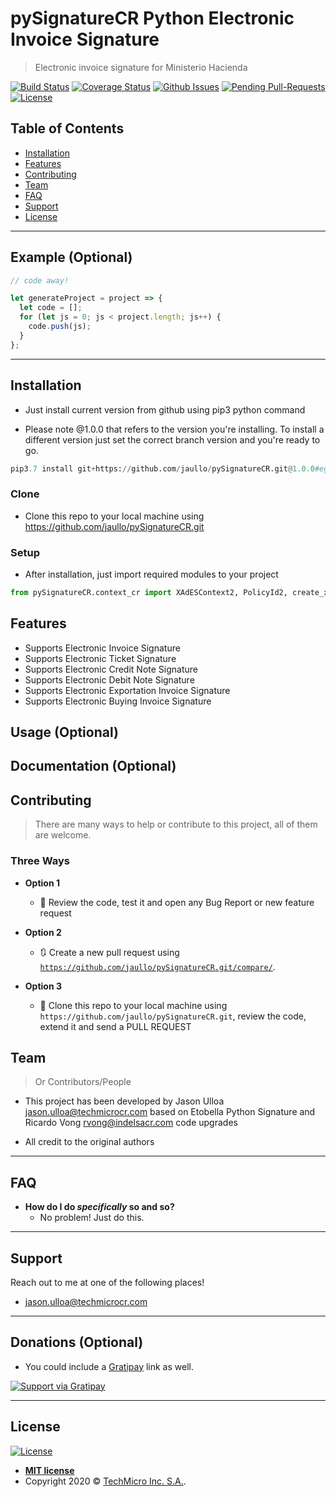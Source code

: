 # pySignatureCR Python Electronic Invoice Signature

> Electronic invoice signature for Ministerio Hacienda

[![Build Status](http://img.shields.io/travis/badges/badgerbadgerbadger.svg?style=flat-square)](https://travis-ci.org/badges/badgerbadgerbadger) [![Coverage Status](http://img.shields.io/coveralls/badges/badgerbadgerbadger.svg?style=flat-square)](https://coveralls.io/r/badges/badgerbadgerbadger)  [![Github Issues](http://githubbadges.herokuapp.com/badges/badgerbadgerbadger/issues.svg?style=flat-square)](https://github.com/badges/badgerbadgerbadger/issues) [![Pending Pull-Requests](http://githubbadges.herokuapp.com/badges/badgerbadgerbadger/pulls.svg?style=flat-square)](https://github.com/badges/badgerbadgerbadger/pulls)  [![License](http://img.shields.io/:license-mit-blue.svg?style=flat-square)](http://badges.mit-license.org) 

## Table of Contents

- [Installation](#installation)
- [Features](#features)
- [Contributing](#contributing)
- [Team](#team)
- [FAQ](#faq)
- [Support](#support)
- [License](#license)


---

## Example (Optional)

```javascript
// code away!

let generateProject = project => {
  let code = [];
  for (let js = 0; js < project.length; js++) {
    code.push(js);
  }
};
```

---

## Installation

- Just install current version from github using pip3 python command

- Please note @1.0.0 that refers to the version you're installing. To install a different version just set the correct branch version and you're ready to go.

```python
pip3.7 install git+https://github.com/jaullo/pySignatureCR.git@1.0.0#egg=pysignaturecr
```

### Clone

- Clone this repo to your local machine using https://github.com/jaullo/pySignatureCR.git

### Setup

- After installation, just import required modules to your project

```python
from pySignatureCR.context_cr import XAdESContext2, PolicyId2, create_xades_epes_signature
```

## Features
- Supports Electronic Invoice Signature
- Supports Electronic Ticket Signature
- Supports Electronic Credit Note Signature
- Supports Electronic Debit Note Signature
- Supports Electronic Exportation Invoice Signature
- Supports Electronic Buying Invoice Signature

## Usage (Optional)
## Documentation (Optional)

## Contributing

> There are many ways to help or contribute to this project, all of them are welcome.

### Three Ways

- **Option 1**
    - 🍴 Review the code, test it and open any Bug Report or new feature request

- **Option 2**

  - 🔃 Create a new pull request using <a href="hhttps://github.com/jaullo/pySignatureCR.git/compare/" target="_blank">`https://github.com/jaullo/pySignatureCR.git/compare/`</a>.

- **Option 3**

  - 👯 Clone this repo to your local machine using `https://github.com/jaullo/pySignatureCR.git`, review the code, extend it and send a PULL REQUEST

## Team

> Or Contributors/People

- This project has been developed by Jason Ulloa <jason.ulloa@techmicrocr.com> based on Etobella Python Signature and Ricardo Vong <rvong@indelsacr.com> code upgrades

- All credit to the original authors

---

## FAQ

- **How do I do *specifically* so and so?**
    - No problem! Just do this.

---

## Support

Reach out to me at one of the following places!

- <jason.ulloa@techmicrocr.com>

---

## Donations (Optional)

- You could include a <a href="https://cdn.rawgit.com/gratipay/gratipay-badge/2.3.0/dist/gratipay.png" target="_blank">Gratipay</a> link as well.

[![Support via Gratipay](https://cdn.rawgit.com/gratipay/gratipay-badge/2.3.0/dist/gratipay.png)](https://gratipay.com/fvcproductions/)


---

## License

[![License](http://img.shields.io/:license-mit-blue.svg?style=flat-square)](http://badges.mit-license.org)

- **[MIT license](http://opensource.org/licenses/mit-license.php)**
- Copyright 2020 © <a href="https://techmicrocr.com" target="_blank">TechMicro Inc. S.A.</a>.
